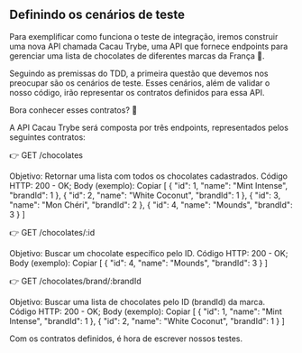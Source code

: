 ## Definindo os cenários de teste

Para exemplificar como funciona o teste de integração, iremos construir uma nova API chamada Cacau Trybe, uma API que fornece endpoints para gerenciar uma lista de chocolates de diferentes marcas da França 🍫.

Seguindo as premissas do TDD, a primeira questão que devemos nos preocupar são os cenários de teste. Esses cenários, além de validar o nosso código, irão representar os contratos definidos para essa API.

Bora conhecer esses contratos? 📄

A API Cacau Trybe será composta por três endpoints, representados pelos seguintes contratos:

👉 GET /chocolates

Objetivo: Retornar uma lista com todos os chocolates cadastrados.
Código HTTP: 200 - OK;
Body (exemplo):
Copiar
[
{ "id": 1, "name": "Mint Intense", "brandId": 1 },
{ "id": 2, "name": "White Coconut", "brandId": 1 },
{ "id": 3, "name": "Mon Chéri", "brandId": 2 },
{ "id": 4, "name": "Mounds", "brandId": 3 }
]

👉 GET /chocolates/:id

Objetivo: Buscar um chocolate específico pelo ID.
Código HTTP: 200 - OK;
Body (exemplo):
Copiar
[
{
"id": 4,
"name": "Mounds",
"brandId": 3
}
]

👉 GET /chocolates/brand/:brandId

Objetivo: Buscar uma lista de chocolates pelo ID (brandId) da marca.
Código HTTP: 200 - OK;
Body (exemplo):
Copiar
[
{
"id": 1,
"name": "Mint Intense",
"brandId": 1
},
{
"id": 2,
"name": "White Coconut",
"brandId": 1
}
]

Com os contratos definidos, é hora de escrever nossos testes.
